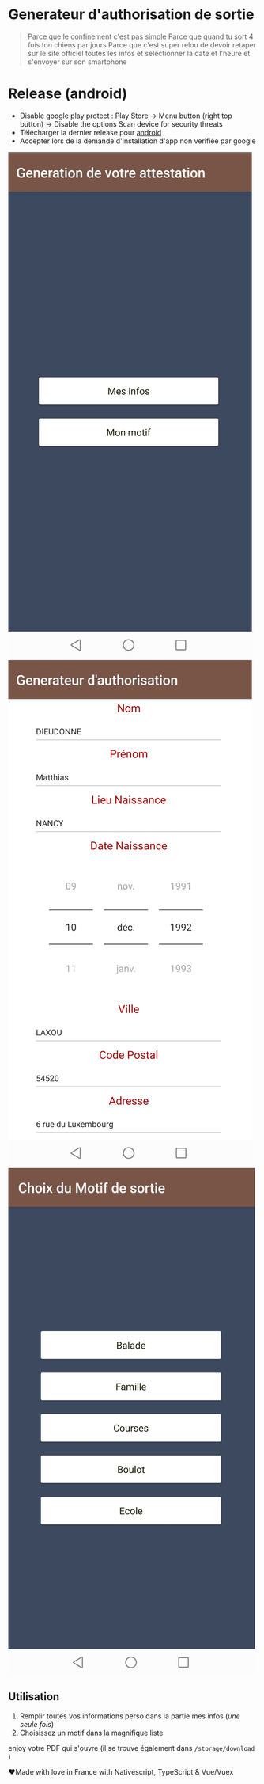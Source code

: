 # Generateur d'authorisation de sortie

> Parce que le confinement c'est pas simple
> Parce que quand tu sort 4 fois ton chiens par jours
> Parce que c'est super relou de devoir retaper sur le site officiel toutes les infos et selectionner la date et l'heure et s'envoyer sur son smartphone

# Release (android)

- Disable google play protect : Play Store -> Menu button (right top button) -> Disable the options Scan device for security threats
- Télécharger la dernier release pour [android](https://github.com/MatthD/authorisation-generateur/releases/download/1.0.1/go-out-1.0.1.apk)
- Accepter lors de la demande d'installation d'app non verifiée par google

![demo](02.png)
![demo](01.png)
![demo](03.png)

## Utilisation

1. Remplir toutes vos informations perso dans la partie mes infos (*une seule fois*)
2. Choisissez un motif dans la magnifique liste

enjoy votre PDF qui s'ouvre (il se trouve également dans `/storage/download` )

❤️Made with love in France with Nativescript, TypeScript & Vue/Vuex
